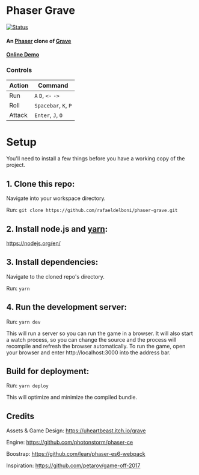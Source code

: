 # Phaser Grave 
[![Status][badge-status]][badge-status]
#### An [Phaser](https://github.com/photonstorm/phaser-ce) clone of [Grave](https://uheartbeast.itch.io/grave)

#### [Online Demo](http://phaser-grave.herokuapp.com/)
### Controls
| Action | Command |
| ------ | ------ |
| Run | `A` `D`, `<-` `->` |
| Roll | `Spacebar`, `K`, `P` |
| Attack | `Enter`, `J`, `O` |

# Setup
You'll need to install a few things before you have a working copy of the project.

## 1. Clone this repo:

Navigate into your workspace directory.

Run:
 ```git clone https://github.com/rafaeldelboni/phaser-grave.git```

## 2. Install node.js and [yarn](https://yarnpkg.com/):

https://nodejs.org/en/

## 3. Install dependencies:

Navigate to the cloned repo's directory.

Run:
```yarn``` 

## 4. Run the development server:

Run:
```yarn dev```

This will run a server so you can run the game in a browser. It will also start a watch process, so you can change the source and the process will recompile and refresh the browser automatically.
To run the game, open your browser and enter http://localhost:3000 into the address bar.

## Build for deployment:

Run:
```yarn deploy```  

This will optimize and minimize the compiled bundle.

## Credits

Assets & Game Design: https://uheartbeast.itch.io/grave

Engine: https://github.com/photonstorm/phaser-ce

Boostrap: https://github.com/lean/phaser-es6-webpack

Inspiration: https://github.com/petarov/game-off-2017

[badge-status]: https://img.shields.io/badge/status-work%20in%20progress-lightgrey.svg
